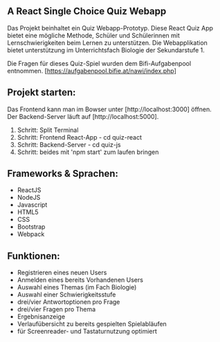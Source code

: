 
## A React Single Choice Quiz Webapp 
Das Projekt beinhaltet ein Quiz Webapp-Prototyp. Diese React Quiz App bietet eine mögliche Methode, Schüler und Schülerinnen mit Lernschwierigkeiten beim Lernen zu unterstützen. Die Webapplikation bietet unterstützung im Unterrichtsfach Biologie der Sekundarstufe 1.

Die Fragen für dieses Quiz-Spiel wurden dem Bifi-Aufgabenpool entnommen. [https://aufgabenpool.bifie.at/nawi/index.php]  

## Projekt starten: 
Das Frontend kann man im Bowser unter [http://localhost:3000] öffnen. \
Der Backend-Server läuft auf [http://localhost:5000].

1. Schritt: Split Terminal
2. Schritt: Frontend React-App - cd quiz-react
3. Schritt: Backend-Server - cd quiz-js
4. Schritt: beides mit 'npm start' zum laufen bringen

## Frameworks & Sprachen:
- ReactJS
- NodeJS
- Javascript
- HTML5
- CSS
- Bootstrap
- Webpack 

## Funktionen:
- Registrieren eines neuen Users
- Anmelden eines bereits Vorhandenen Users
- Auswahl eines Themas (im Fach Biologie)
- Auswahl einer Schwierigkeitsstufe
- drei/vier Antwortoptionen pro Frage 
- drei/vier Fragen pro Thema 
- Ergebnisanzeige 
- Verlaufübersicht zu bereits gespielten Spielabläufen  
- für Screenreader- und Tastaturnutzung optimiert 

